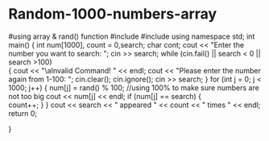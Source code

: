 # Random-1000-numbers-array
#using array &amp; rand() function
#include<iostream>
#include<algorithm>
using namespace std;
int main()
{
	int num[1000], count = 0,search;
	char cont;
		cout << "Enter the number you want to search: ";
		cin >> search;
		while (cin.fail() || search < 0 || search >100)    
		{
			cout << "\aInvalid Command! " << endl;
			cout << "Please enter the number again from 1-100: ";
			cin.clear();
			cin.ignore();
			cin >> search;
		}
		for (int j = 0; j < 1000; j++)
		{
			num[j] = rand() % 100;      //using 100% to make sure numbers are not too big
			cout << num[j] << endl;
			if (num[j] == search) {     
				count++;
			}
		}
		cout << search << " appeared " << count << " times " << endl;
	return 0;

}
